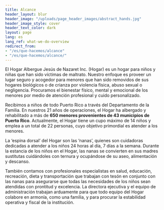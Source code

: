 ```yaml
---
title: Alcance
header_layout: blur
header_image: "/uploads/page_header_images/abstract_hands.jpg"
header_image_style: cover
header_text_color: dark
layout: page
lang: es
lang_ref: what-we-do-overview
redirect_from:
- "/es/que-hacemos/alcance"
- "/es/que-hacemos/alcance/"
---
```


El Hogar Albergue Jesús de Nazaret Inc. (Hogar) es un hogar para niños y niñas que han sido víctimas de maltrato. Nuestro enfoque es proveer un lugar seguro y acogedor para menores que han sido removidos de sus hogares biológicos o de crianza por violencia física, abuso sexual o negligencia. Procuramos el bienestar físico, mental y emocional de los menores por medio de atención profesional y cuido personalizado.

Recibimos a niños de todo Puerto Rico a través del Departamento de la Familia. En nuestros 21 años de operaciones, el Hogar ha albergado y rehabilitado a más de **650 menores provenientes de 43 municipios de Puerto Rico**. Actualmente, el Hogar tiene un cupo máximo de 14 niños y emplea a un total de 22 personas, cuyo objetivo primordial es atender a los menores.

La ‘espina dorsal’ del Hogar son las ‘nanas’, quienes son cuidadoras dedicadas a atender a los niños 24 horas al día, 7 días a la semana. Durante la estancia de los niños en el Hogar, las nanas se convierten en sus madres sustitutas cuidándoles con ternura y ocupándose de su aseo, alimentación y descanso.

También contamos con profesionales especialistas en salud, educación, recreación, dieta y transportación que trabajan con tesón en conjunto con las nanas para asegurarse que todas las necesidades de los niños sean atendidas con prontitud y excelencia. La directora ejecutiva y el equipo de administración trabajan arduamente para que todo equipo del Hogar colabore en armonía, como una familia, y para procurar la estabilidad operativa y fiscal de la institución.